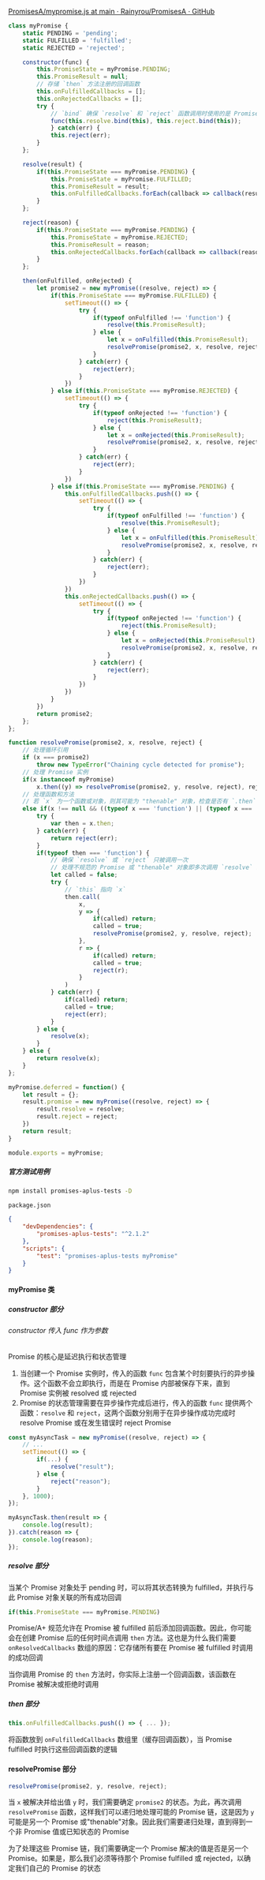 [PromisesA/mypromise.js at main · Rainyrou/PromisesA · GitHub](https://github.com/Rainyrou/PromisesA/blob/main/mypromise.js)

```JavaScript
class myPromise {
    static PENDING = 'pending';
    static FULFILLED = 'fulfilled';
    static REJECTED = 'rejected';

    constructor(func) {
        this.PromiseState = myPromise.PENDING;
        this.PromiseResult = null;
        // 存储 `then` 方法注册的回调函数
        this.onFulfilledCallbacks = [];
        this.onRejectedCallbacks = [];
        try {
	        // `bind` 确保 `resolve` 和 `reject` 函数调用时使用的是 Promise 实例的上下文，从而正确修改 Promise 的状态
            func(this.resolve.bind(this), this.reject.bind(this));
	        } catch(err) {
            this.reject(err);
        }
    };

    resolve(result) {
        if(this.PromiseState === myPromise.PENDING) {
            this.PromiseState = myPromise.FULFILLED;
            this.PromiseResult = result;
            this.onFulfilledCallbacks.forEach(callback => callback(result));
        }
    };

    reject(reason) {
        if(this.PromiseState === myPromise.PENDING) {
            this.PromiseState = myPromise.REJECTED;
            this.PromiseResult = reason;
            this.onRejectedCallbacks.forEach(callback => callback(reason));
        }
    };

    then(onFulfilled, onRejected) {
        let promise2 = new myPromise((resolve, reject) => {
            if(this.PromiseState === myPromise.FULFILLED) {
                setTimeout(() => {
                    try {
                        if(typeof onFulfilled !== 'function') {
                            resolve(this.PromiseResult);
                        } else {
                            let x = onFulfilled(this.PromiseResult);
                            resolvePromise(promise2, x, resolve, reject);
                        }
                    } catch(err) {
                        reject(err);
                    }
                })
            } else if(this.PromiseState === myPromise.REJECTED) {
                setTimeout(() => {
                    try {
                        if(typeof onRejected !== 'function') {
                            reject(this.PromiseResult);
                        } else {
                            let x = onRejected(this.PromiseResult);
                            resolvePromise(promise2, x, resolve, reject);
                        }
                    } catch(err) {
                        reject(err);
                    }
                })
            } else if(this.PromiseState === myPromise.PENDING) {
                this.onFulfilledCallbacks.push(() => {
                    setTimeout(() => {
                        try {
                            if(typeof onFulfilled !== 'function') {
                                resolve(this.PromiseResult);
                            } else {
                                let x = onFulfilled(this.PromiseResult);
                                resolvePromise(promise2, x, resolve, reject);
                            }
                        } catch(err) {
                            reject(err);
                        }
                    })
                })
                this.onRejectedCallbacks.push(() => {
                    setTimeout(() => {
                        try {
                            if(typeof onRejected !== 'function') {
                                reject(this.PromiseResult);
                            } else {
                                let x = onRejected(this.PromiseResult);
                                resolvePromise(promise2, x, resolve, reject);
                            }
                        } catch(err) {
                            reject(err);
                        }
                    })
                })
            }
        })
        return promise2;
    };
};

function resolvePromise(promise2, x, resolve, reject) {
	// 处理循环引用
    if (x === promise2)
	    throw new TypeError("Chaining cycle detected for promise");
    // 处理 Promise 实例
    if(x instanceof myPromise)
        x.then((y) => resolvePromise(promise2, y, resolve, reject), reject);
    // 处理函数和方法
    // 若 `x` 为一个函数或对象，则其可能为 "thenable" 对象，检查是否有 `.then` 方法，有则视其为一个 Promise
    else if(x !== null && ((typeof x === 'function') || (typeof x === 'object'))) {
        try {
            var then = x.then;
        } catch(err) {
            return reject(err);
        }
        if(typeof then === 'function') {
	        // 确保 `resolve` 或 `reject` 只被调用一次
	        // 处理不规范的 Promise 或 "thenable" 对象即多次调用 `resolve` 或 `reject`
            let called = false;
            try {
	            // `this` 指向 `x`
                then.call(
                    x,
                    y => {
                        if(called) return;
                        called = true;
                        resolvePromise(promise2, y, resolve, reject);
                    },
                    r => {
                        if(called) return;
                        called = true;
                        reject(r);
                    }
                )
            } catch(err) {
                if(called) return;
                called = true;
                reject(err);
            }
        } else {
            resolve(x);
        }
    } else {
        return resolve(x);
    }
};

myPromise.deferred = function() {
    let result = {};
    result.promise = new myPromise((resolve, reject) => {
        result.resolve = resolve;
        result.reject = reject;
    })
    return result;
}

module.exports = myPromise;
```

##### 官方测试用例

```bash
npm install promises-aplus-tests -D
```

`package.json`

```json
{
    "devDependencies": {
        "promises-aplus-tests": "^2.1.2"
    },
    "scripts": {
        "test": "promises-aplus-tests myPromise"
    }
}
```

#### myPromise 类

##### constructor 部分

###### constructor 传入 func 作为参数

Promise 的核心是延迟执行和状态管理

1. 当创建一个 Promise 实例时，传入的函数 `func` 包含某个时刻要执行的异步操作。这个函数不会立即执行，而是在 Promise 内部被保存下来，直到 Promise 实例被 resolved 或 rejected
2. Promise 的状态管理需要在异步操作完成后进行，传入的函数 `func` 提供两个函数：`resolve` 和 `reject`，这两个函数分别用于在异步操作成功完成时 resolve Promise 或在发生错误时 reject Promise

```JavaScript
const myAsyncTask = new myPromise((resolve, reject) => {
    // ...
    setTimeout(() => {
        if(...) {
            resolve("result");
        } else {
            reject("reason");
        }
    }, 1000);
});

myAsyncTask.then(result => {
    console.log(result);
}).catch(reason => {
    console.log(reason);
});
```

##### resolve 部分

当某个 Promise 对象处于 pending 时，可以将其状态转换为 fulfilled，并执行与此 Promise 对象关联的所有成功回调

```JavaScript
if(this.PromiseState === myPromise.PENDING)
```

Promise/A+ 规范允许在 Promise 被 fulfilled 前后添加回调函数。因此，你可能会在创建 Promise 后的任何时间点调用 `then` 方法。这也是为什么我们需要 `onResolvedCallbacks` 数组的原因：它存储所有要在 Promise 被 fulfilled 时调用的成功回调

当你调用 Promise 的 `then` 方法时，你实际上注册一个回调函数，该函数在 Promise 被解决或拒绝时调用

##### then 部分

```JavaScript
this.onFulfilledCallbacks.push(() => { ... });
```

将函数放到 `onFulfilledCallbacks` 数组里（缓存回调函数），当 Promise fulfilled 时执行这些回调函数的逻辑

#### resolvePromise 部分

```JavaScript
resolvePromise(promise2, y, resolve, reject);
```

当 `x` 被解决并给出值 `y` 时，我们需要确定 `promise2` 的状态。为此，再次调用 `resolvePromise` 函数，这样我们可以递归地处理可能的 Promise 链，这是因为 `y` 可能是另一个 Promise 或"thenable"对象。因此我们需要递归处理，直到得到一个非 Promise 值或已知状态的 Promise

为了处理这些 Promise 链，我们需要确定一个 Promise 解决的值是否是另一个 Promise。如果是，那么我们必须等待那个 Promise fulfilled 或 rejected，以确定我们自己的 Promise 的状态
